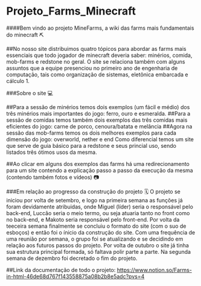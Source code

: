 # Projeto_Farms_Minecraft


####Bem vindo ao projeto MineFarms, a wiki das farms mais fundamentais do minecraft ⛏️

##No nosso site distribuimos quatro tópicos para abordar as farms mais essenciais que todo jogador de minecraft deveria saber: minérios, comida, mob-farms e redstone no geral. O site se relaciona também com alguns assuntos que a equipe presenciou no primeiro ano de engenharia de computação, tais como organização de sistemas, eletônica embarcada e cálculo 1.

###Sobre o site 💻

##Para a sessão de minérios temos dois exemplos (um fácil e médio) dos três minérios mais importantes do jogo: ferro, ouro e esmeralda.
##Para a sessão de comidas temos também dois exemplos das três comidas mais eficientes do jogo: carne de porco, cenoura/batata e melância
##Agora na sessão das mob-farms temos os dois melhores exemplos para cada dimensão do jogo: overworld, nether e end
Como diferencial temos um site que serve de guia básico para a redstone e seus princial uso, sendo listados três ótimos usos da mesma.

##Ao clicar em alguns dos exemplos das farms há uma redirecionamento para um site contendo a explicação passo a passo da execução da mesma (contendo também fotos e vídeos) 📷

###Em relação ao progresso da construção do projeto 🗓️
O projeto se iniciou por volta de setembro, e logo na primeira semana as funções já foram devidamente atribuidas, onde Miguel (líder) seria o responsável pelo back-end, Luccão seria o meio termo, ou seja atuaria tanto no front como no back-end, e Makoto seria responsável pelo front-end. Por volta da teeceira semana finalmente se concluiu o formato do site (com o suo de esboços) e então foi o ínicio da construção do site. Com uma frequência de uma reunião por semana, o grupo foi se atualizando e se decidindo em relação aos futuros passos do projeto. Por volta de outubro o site já tinha sua estrutura principal formada, só faltava polir parte a parte. Na segunda semana de dezembro foi decretado o fim do projeto.

##Link da documentação de todo o projeto: https://www.notion.so/Farms-in-html-46de68d767f143558875a08b2b8e5adc?pvs=4


